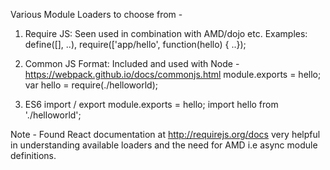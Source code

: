Various Module Loaders to choose from -

1. Require JS: Seen used in combination with AMD/dojo etc. Examples: define([], ..), require(['app/hello', function(hello) { ..});

2. Common JS Format: Included and used with Node - https://webpack.github.io/docs/commonjs.html
module.exports = hello;
var hello = require(./helloworld);


3. ES6 import / export
module.exports = hello;
import hello from './helloworld';

Note - Found React documentation at http://requirejs.org/docs very helpful in understanding available loaders and the need for AMD i.e async module definitions.
